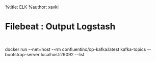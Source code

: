 %title: ELK
%author: xavki


# Filebeat : Output Logstash

<br>

docker run --net=host --rm confluentinc/cp-kafka:latest kafka-topics --bootstrap-server localhost:29092 --list
